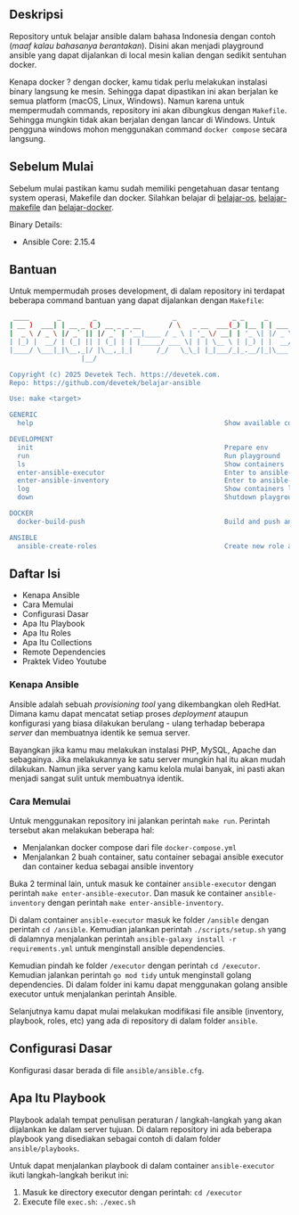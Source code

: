 ## Deskripsi
Repository untuk belajar ansible dalam bahasa Indonesia dengan contoh (_maaf kalau bahasanya berantakan_). Disini akan menjadi playground ansible yang dapat dijalankan di local mesin kalian dengan sedikit sentuhan docker.

Kenapa docker ? dengan docker, kamu tidak perlu melakukan instalasi binary langsung ke mesin. Sehingga dapat dipastikan ini akan berjalan ke semua platform (macOS, Linux, Windows). Namun karena untuk mempermudah commands, repository ini akan dibungkus dengan `Makefile`. Sehingga mungkin tidak akan berjalan dengan lancar di Windows. Untuk pengguna windows mohon menggunakan command `docker compose` secara langsung.

## Sebelum Mulai
Sebelum mulai pastikan kamu sudah memiliki pengetahuan dasar tentang system operasi, Makefile dan docker. Silahkan belajar di [belajar-os](https://github.com/devetek/belajar-os), [belajar-makefile](https://github.com/devetek/belajar-makefile) dan [belajar-docker](https://github.com/devetek/belajar-docker).

Binary Details:
- Ansible Core: 2.15.4

## Bantuan
Untuk mempermudah proses development, di dalam repository ini terdapat beberapa command bantuan yang dapat dijalankan dengan `Makefile`:

```sh
 ____       _        _                   _              _ _     _
| __ )  ___| | __ _ (_) __ _ _ __       / \   _ __  ___(_) |__ | | ___
|  _ \ / _ \ |/ _` || |/ _` | '__|____ / _ \ | '_ \/ __| | '_ \| |/ _ \
| |_) |  __/ | (_| || | (_| | | |_____/ ___ \| | | \__ \ | |_) | |  __/
|____/ \___|_|\__,_|/ |\__,_|_|      /_/   \_\_| |_|___/_|_.__/|_|\___|
                  |__/

Copyright (c) 2025 Devetek Tech. https://devetek.com.
Repo: https://github.com/devetek/belajar-ansible

Use: make <target>

GENERIC
  help                                                Show available commands

DEVELOPMENT
  init                                                Prepare env
  run                                                 Run playground
  ls                                                  Show containers
  enter-ansible-executor                              Enter to ansible-executor
  enter-ansible-inventory                             Enter to ansible-inventory
  log                                                 Show containers log
  down                                                Shutdown playground

DOCKER
  docker-build-push                                   Build and push ansible master

ANSIBLE
  ansible-create-roles                                Create new role ansible_role_name=<ROLE_NAME>
```

## Daftar Isi
- Kenapa Ansible
- Cara Memulai
- Configurasi Dasar
- Apa Itu Playbook
- Apa Itu Roles
- Apa Itu Collections
- Remote Dependencies
- Praktek Video Youtube

### Kenapa Ansible
Ansible adalah sebuah _provisioning tool_ yang dikembangkan oleh RedHat. Dimana kamu dapat mencatat setiap proses _deployment_ ataupun konfigurasi yang biasa dilakukan berulang - ulang terhadap beberapa _server_ dan membuatnya identik ke semua server.

Bayangkan jika kamu mau melakukan instalasi PHP, MySQL, Apache dan sebagainya. Jika melakukannya ke satu server mungkin hal itu akan mudah dilakukan. Namun jika server yang kamu kelola mulai banyak, ini pasti akan menjadi sangat sulit untuk membuatnya identik.

### Cara Memulai
Untuk menggunakan repository ini jalankan perintah `make run`. Perintah tersebut akan melakukan beberapa hal:

- Menjalankan docker compose dari file `docker-compose.yml`
- Menjalankan 2 buah container, satu container sebagai ansible executor dan container kedua sebagai ansible inventory

Buka 2 terminal lain, untuk masuk ke container `ansible-executor` dengan perintah `make enter-ansible-executor`. Dan masuk ke container `ansible-inventory` dengan perintah `make enter-ansible-inventory`.

Di dalam container `ansible-executor` masuk ke folder `/ansible` dengan perintah `cd /ansible`. Kemudian jalankan perintah `./scripts/setup.sh` yang di dalamnya menjalankan perintah `ansible-galaxy install -r requirements.yml` untuk menginstall ansible dependencies.

Kemudian pindah ke folder `/executor` dengan perintah `cd /executor`. Kemudian jalankan perintah `go mod tidy` untuk menginstall golang dependencies. Di dalam folder ini kamu dapat menggunakan golang ansible executor untuk menjalankan perintah Ansible.

Selanjutnya kamu dapat mulai melakukan modifikasi file ansible (inventory, playbook, roles, etc) yang ada di repository di dalam folder `ansible`.

## Configurasi Dasar
Konfigurasi dasar berada di file `ansible/ansible.cfg`.

## Apa Itu Playbook
Playbook adalah tempat penulisan peraturan / langkah-langkah yang akan dijalankan ke dalam server tujuan. Di dalam repository ini ada beberapa playbook yang disediakan sebagai contoh di dalam folder `ansible/playbooks`.

Untuk dapat menjalankan playbook di dalam container `ansible-executor` ikuti langkah-langkah berikut ini:
1. Masuk ke directory executor dengan perintah: `cd /executor`
2. Execute file `exec.sh`: `./exec.sh`
